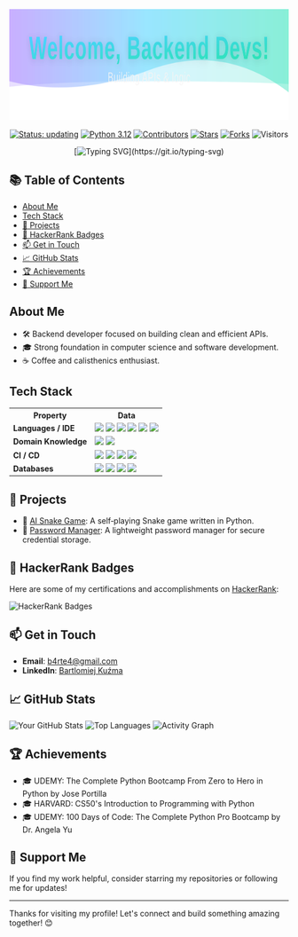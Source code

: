 <div align="center">
  <img src="assets/main_banner.svg" alt="Welcome Backend Devs Banner" width="854" height="200"/>

  <!-- badges -->
  <p align="center">
      <a href="https://github.com/8ARTEZZIO/8ARTEZZIO"><img src="https://img.shields.io/badge/status-updating-brightgreen.svg" alt="Status: updating"></a>
      <a href="https://github.com/python/cpython"><img src="https://img.shields.io/badge/Python-3.12-FF1493.svg" alt="Python 3.12"></a>
      <a href="https://github.com/8ARTEZZIO/8ARTEZZIO/graphs/contributors"><img src="https://img.shields.io/github/contributors/8ARTEZZIO/8ARTEZZIO?color=blue" alt="Contributors"></a>
      <a href="https://github.com/8ARTEZZIO/8ARTEZZIO/stargazers"><img src="https://img.shields.io/github/stars/8ARTEZZIO/8ARTEZZIO.svg?logo=github" alt="Stars"></a>
      <a href="https://github.com/8ARTEZZIO/8ARTEZZIO/network/members"><img src="https://img.shields.io/github/forks/8ARTEZZIO/8ARTEZZIO.svg?color=blue&logo=github" alt="Forks"></a>
      <img src="https://visitor-badge.laobi.icu/badge?page_id=8ARTEZZIO.8ARTEZZIO" alt="Visitors"/>
  </p>

  [![Typing SVG](https://readme-typing-svg.demolab.com?font=Fira+Code&pause=1000&color=2AB489&center=true&width=435&lines=Hi!+%F0%9F%91%8B+I'm+Bartlomiej;Code.+Coffee.+Calisthenics.;Turning+ideas+into+APIs;Let's+connect!)](https://git.io/typing-svg)
</div>

## 📚 Table of Contents
- [About Me](#about-me)
- [Tech Stack](#tech-stack)
- [🌟 Projects](#-projects)
- [🏅 HackerRank Badges](#-hackerrank-badges)
- [📫 Get in Touch](#-get-in-touch)
- [📈 GitHub Stats](#-github-stats)
- [🏆 Achievements](#-achievements)
- [🙌 Support Me](#-support-me)

## About Me

- 🛠️ Backend developer focused on building clean and efficient APIs.
- 🎓 Strong foundation in computer science and software development.
- ☕ Coffee and calisthenics enthusiast.

## Tech Stack

<table>
  <tr>
    <th>Property</th>
    <th>Data</th>
  </tr>
  <tr>
    <td><b>Languages / IDE</b></td>
    <td>
      <img src="https://img.shields.io/badge/Python-3776AB?style=flat&logo=python&logoColor=white"/>
      <img src="https://img.shields.io/badge/PyCharm-000000?style=flat&logo=pycharm&logoColor=white"/>
      <img src="https://img.shields.io/badge/Django-092E20?style=flat&logo=django&logoColor=white"/>
      <img src="https://img.shields.io/badge/Flask-000000?style=flat&logo=flask&logoColor=white"/>
      <img src="https://img.shields.io/badge/Bash-4EAA25?style=flat&logo=gnu-bash&logoColor=white"/>
      <img src="https://img.shields.io/badge/Linux-FCC624?style=flat&logo=linux&logoColor=black"/>
    </td>
  </tr>
  <tr>
    <td><b>Domain Knowledge</b></td>
    <td>
      <img src="https://img.shields.io/badge/Computer%20Science-00599C?style=flat"/>
      <img src="https://img.shields.io/badge/Software%20Development-FF7300?style=flat"/>
    </td>
  </tr>
  <tr>
    <td><b>CI / CD</b></td>
    <td>
      <img src="https://img.shields.io/badge/Git-F05032?style=flat&logo=git&logoColor=white"/>
      <img src="https://img.shields.io/badge/GitHub-181717?style=flat&logo=github&logoColor=white"/>
      <img src="https://img.shields.io/badge/Docker-2496ED?style=flat&logo=docker&logoColor=white"/>
      <img src="https://img.shields.io/badge/VS%20Code-007ACC?style=flat&logo=visual-studio-code&logoColor=white"/>
    </td>
  </tr>
  <tr>
    <td><b>Databases</b></td>
    <td>
      <img src="https://img.shields.io/badge/PostgreSQL-336791?style=flat&logo=postgresql&logoColor=white"/>
      <img src="https://img.shields.io/badge/MySQL-4479A1?style=flat&logo=mysql&logoColor=white"/>
      <img src="https://img.shields.io/badge/SQLite-003B57?style=flat&logo=sqlite&logoColor=white"/>
      <img src="https://img.shields.io/badge/MongoDB-47A248?style=flat&logo=mongodb&logoColor=white"/>
    </td>
  </tr>
</table>

## 🌟 Projects

- 🐍 [AI Snake Game](https://github.com/8ARTEZZIO/Snake-Game): A self‑playing Snake game written in Python.
- 🔐 [Password Manager](https://github.com/8ARTEZZIO/Password-Manager): A lightweight password manager for secure credential storage.

## 🏅 HackerRank Badges

Here are some of my certifications and accomplishments on [HackerRank](https://www.hackerrank.com/profile/b4rte4):

![HackerRank Badges](https://github.com/user-attachments/assets/77e64a5e-659c-456f-a594-191b6a0505a0)

## 📫 Get in Touch

- **Email**: [b4rte4@gmail.com](mailto:b4rte4@gmail.com)
- **LinkedIn**: [Bartlomiej Kuźma](https://www.linkedin.com/in/bartlomiej-kuzma-9327a52a9/)

## 📈 GitHub Stats

![Your GitHub Stats](https://github-readme-stats.vercel.app/api?username=8ARTEZZIO&show_icons=true&hide_title=true)
![Top Languages](https://github-readme-stats.vercel.app/api/top-langs/?username=8ARTEZZIO&layout=compact)
![Activity Graph](https://github-readme-activity-graph.vercel.app/graph?username=8ARTEZZIO&theme=rogue)

## 🏆 Achievements

- 🎓 UDEMY: The Complete Python Bootcamp From Zero to Hero in Python by Jose Portilla
- 🎓 HARVARD: CS50's Introduction to Programming with Python
- 🎓 UDEMY: 100 Days of Code: The Complete Python Pro Bootcamp by Dr. Angela Yu

## 🙌 Support Me

If you find my work helpful, consider starring my repositories or following me for updates!

---

Thanks for visiting my profile! Let's connect and build something amazing together! 😊
